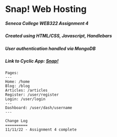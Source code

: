 
# Snap! Web Hosting

##### Seneca College ***WEB322 Assignment 4***

##### Created using ***HTML/CSS***, ***Javascript***, ***Handlebars***

##### User authentication handled via ***MongoDB***

##### Link to Cyclic App: [Snap!](https://snap.cyclic.app)

```
Pages:
---
Home: /home
Blog: /blog
Articles: /articles
Register: /user/register
Login: /user/login
---
Dashboard: /user/dash/username
---

Change Log
==========
11/11/22 - Assignment 4 complete
```

